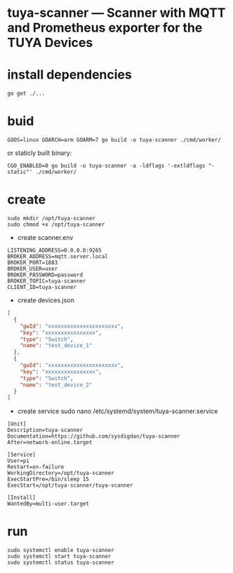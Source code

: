 # tuya-scanner — Scanner with MQTT and Prometheus exporter for the TUYA Devices

# install dependencies
```
go get ./...
```

# buid
```
GOOS=linux GOARCH=arm GOARM=7 go build -o tuya-scanner ./cmd/worker/
```
or staticly built binary:
```
CGO_ENABLED=0 go build -o tuya-scanner -a -ldflags '-extldflags "-static"' ./cmd/worker/
```

# create
```
sudo mkdir /opt/tuya-scanner
sudo chmod +x /opt/tuya-scanner
```

- create scanner.env 
```
LISTENING_ADDRESS=0.0.0.0:9265
BROKER_ADDRESS=mqtt.server.local
BROKER_PORT=1883
BROKER_USER=user
BROKER_PASSWORD=password
BROKER_TOPIC=tuya-scanner
CLIENT_ID=tuya-scanner
```

- create devices.json
```json
[
  {
    "gwId": "xxxxxxxxxxxxxxxxxxxxxx",
    "key": "xxxxxxxxxxxxxxxx",
    "type": "Switch",
    "name": "test_device_1"
  },
  {
    "gwId": "xxxxxxxxxxxxxxxxxxxxxx",
    "key": "xxxxxxxxxxxxxxxx",
    "type": "Switch",
    "name": "test_device_2"
  }
]
```

- create service
sudo nano /etc/systemd/system/tuya-scanner.service

```
[Unit]
Description=tuya-scanner
Documentation=https://github.com/sysdigdan/tuya-scanner
After=network-online.target

[Service]
User=pi
Restart=on-failure
WorkingDirectory=/opt/tuya-scanner
ExecStartPre=/bin/sleep 15
ExecStart=/opt/tuya-scanner/tuya-scanner

[Install]
WantedBy=multi-user.target
```

# run
```
sudo systemctl enable tuya-scanner
sudo systemctl start tuya-scanner
sudo systemctl status tuya-scanner
```
